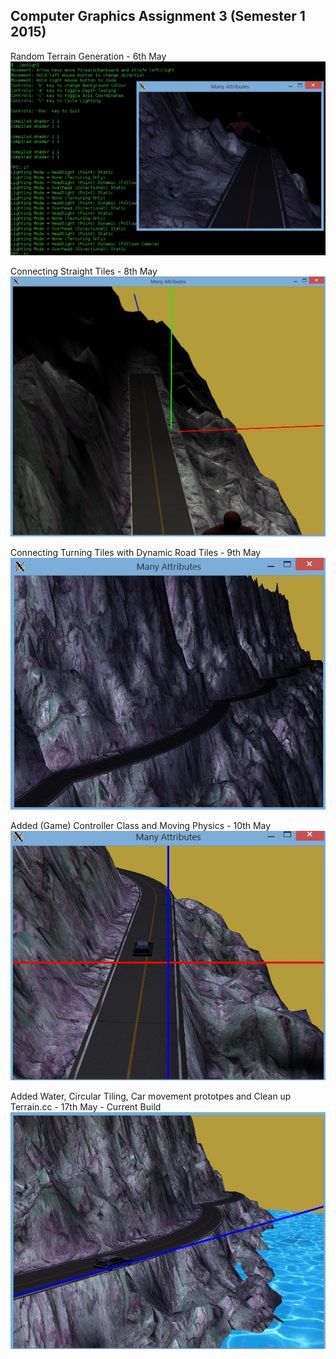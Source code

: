 ## Computer Graphics Assignment 3 (Semester 1 2015)

Random Terrain Generation - 6th May
![Old (6th May) Build Screenshot](https://github.com/KonradJanica/CG_Assign3/blob/master/screenshots/preview.jpg?raw=true)

Connecting Straight Tiles - 8th May
![Old (8th May) Build Screenshot](https://github.com/KonradJanica/CG_Assign3/blob/master/screenshots/preview_6th_may.jpg?raw=true)

Connecting Turning Tiles with Dynamic Road Tiles - 9th May
![Old (9th May) Build Screenshot](https://github.com/KonradJanica/CG_Assign3/blob/master/screenshots/preview_9th_may.jpg?raw=true)

Added (Game) Controller Class and Moving Physics - 10th May
![Old (10th May) Build Screenshot](https://github.com/KonradJanica/CG_Assign3/blob/master/screenshots/preview_10th_may.jpg?raw=true)

Added Water, Circular Tiling, Car movement prototpes and Clean up Terrain.cc - 17th May - Current Build
![Current Build Screenshot](https://github.com/KonradJanica/CG_Assign3/blob/master/screenshots/preview_17th_may.jpg?raw=true)
